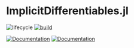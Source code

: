 # ImplicitDifferentiables.jl

![lifecycle](https://img.shields.io/badge/lifecycle-experimental-orange.svg)
[![build](https://github.com/tpapp/ImplicitDifferentiables.jl/workflows/CI/badge.svg)](https://github.com/tpapp/ImplicitDifferentiables.jl/actions?query=workflow%3ACI)
<!-- comment out codecov as this is currently an API package -->
<!-- [![codecov.io](http://codecov.io/github/tpapp/ImplicitDifferentiables.jl/coverage.svg?branch=master)](http://codecov.io/github/tpapp/ImplicitDifferentiables.jl?branch=master) -->
[![Documentation](https://img.shields.io/badge/docs-stable-blue.svg)](https://tpapp.github.io/ImplicitDifferentiables.jl/stable)
[![Documentation](https://img.shields.io/badge/docs-master-blue.svg)](https://tpapp.github.io/ImplicitDifferentiables.jl/dev)


